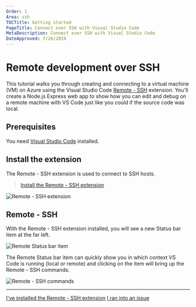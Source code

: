 ```yaml
---
Order: 1
Area: ssh
TOCTitle: Getting started
PageTitle: Connect over SSH with Visual Studio Code
MetaDescription: Connect over SSH with Visual Studio Code
DateApproved: 7/26/2019
---
```

# Remote development over SSH

This tutorial walks you through creating and connecting to a virtual machine (VM) on Azure using the Visual Studio Code [Remote - SSH](https://marketplace.visualstudio.com/items?itemName=ms-vscode-remote.remote-ssh) extension. You'll create a Node.js Express web app to show how you can edit and debug on a remote machine with VS Code just like you could if the source code was local.

## Prerequisites

You need [Visual Studio Code](https://code.visualstudio.com/) installed.

## Install the extension

The Remote - SSH extension is used to connect to SSH hosts.

> <a class="tutorial-install-extension-btn" href="vscode:extension/ms-vscode-remote.remote-ssh">Install the Remote - SSH extension</a>

![Remote - SSH extension](images/ssh/remote-ssh-extension.png)

## Remote - SSH

With the Remote - SSH extension installed, you will see a new Status bar item at the far left.

![Remote Status bar item](images/ssh/remote-status-bar.png)

The Remote Status bar item can quickly show you in which context VS Code is running (local or remote) and clicking on the item will bring up the Remote - SSH commands.

![Remote - SSH commands](images/ssh/remote-ssh-commands.png)

----

<a class="tutorial-next-btn" href="/remote-tutorials/ssh/create-vm">I've installed the Remote - SSH extension</a>
<a class="tutorial-feedback-btn" onclick="reportIssue('remote-tutorials-ssh', 'getting-started')" href="javascript:void(0)">I ran into an issue</a>
